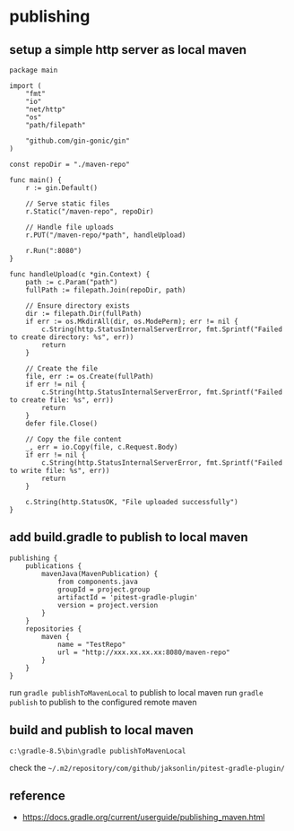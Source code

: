 # publishing


## setup a simple http server as local maven

```golang
package main

import (
	"fmt"
	"io"
	"net/http"
	"os"
	"path/filepath"

	"github.com/gin-gonic/gin"
)

const repoDir = "./maven-repo"

func main() {
	r := gin.Default()

	// Serve static files
	r.Static("/maven-repo", repoDir)

	// Handle file uploads
	r.PUT("/maven-repo/*path", handleUpload)

	r.Run(":8080")
}

func handleUpload(c *gin.Context) {
	path := c.Param("path")
	fullPath := filepath.Join(repoDir, path)

	// Ensure directory exists
	dir := filepath.Dir(fullPath)
	if err := os.MkdirAll(dir, os.ModePerm); err != nil {
		c.String(http.StatusInternalServerError, fmt.Sprintf("Failed to create directory: %s", err))
		return
	}

	// Create the file
	file, err := os.Create(fullPath)
	if err != nil {
		c.String(http.StatusInternalServerError, fmt.Sprintf("Failed to create file: %s", err))
		return
	}
	defer file.Close()

	// Copy the file content
	_, err = io.Copy(file, c.Request.Body)
	if err != nil {
		c.String(http.StatusInternalServerError, fmt.Sprintf("Failed to write file: %s", err))
		return
	}

	c.String(http.StatusOK, "File uploaded successfully")
}
```

## add build.gradle to publish to local maven

```
publishing {
    publications {
        mavenJava(MavenPublication) {
            from components.java
            groupId = project.group
            artifactId = 'pitest-gradle-plugin'
            version = project.version
        }
    }
    repositories {
        maven {
            name = "TestRepo"
            url = "http://xxx.xx.xx.xx:8080/maven-repo"
        }
    }
}
```

run `gradle publishToMavenLocal` to publish to local maven
run `gradle publish` to publish to the configured remote maven

## build and publish to local maven

`c:\gradle-8.5\bin\gradle publishToMavenLocal`

check the `~/.m2/repository/com/github/jaksonlin/pitest-gradle-plugin/`

## reference

- https://docs.gradle.org/current/userguide/publishing_maven.html
